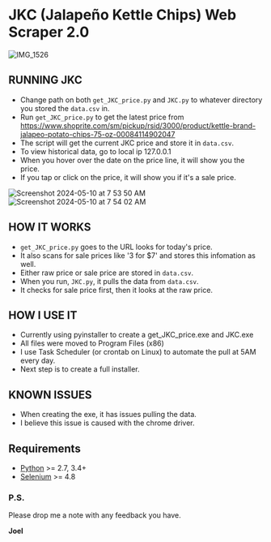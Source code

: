 # JKC (Jalapeño Kettle Chips) Web Scraper 2.0

![IMG_1526](https://github.com/joel-1080p/JKC/assets/156847809/f0dd82fb-ed1f-4cc0-aca5-3f480cb0d7a0)

## RUNNING JKC
- Change path on both `get_JKC_price.py` and `JKC.py` to whatever directory you stored the `data.csv` in.
- Run `get_JKC_price.py` to get the latest price from https://www.shoprite.com/sm/pickup/rsid/3000/product/kettle-brand-jalapeo-potato-chips-75-oz-00084114902047
- The script will get the current JKC price and store it in `data.csv`.
- To view historical data, go to local ip 127.0.0.1
- When you hover over the date on the price line, it will show you the price.
- If you tap or click on the price, it will show you if it's a sale price.
  
![Screenshot 2024-05-10 at 7 53 50 AM](https://github.com/joel-1080p/JKC/assets/156847809/ff603c75-5cce-4553-9314-afd3478abfce)
![Screenshot 2024-05-10 at 7 54 02 AM](https://github.com/joel-1080p/JKC/assets/156847809/e0be64b0-2597-4ca4-a163-090b909bd840)



## HOW IT WORKS
- `get_JKC_price.py` goes to the URL looks for today's price.
- It also scans for sale prices like '3 for $7' and stores this infomation as well.
- Either raw price or sale price are stored in `data.csv`.
- When you run, `JKC.py`, it pulls the data from `data.csv`.
- It checks for sale price first, then it looks at the raw price.

## HOW I USE IT
- Currently using pyinstaller to create a get_JKC_price.exe and JKC.exe
- All files were moved to Program Files (x86)
- I use Task Scheduler (or crontab on Linux) to automate the pull at 5AM every day.
- Next step is to create a full installer.

## KNOWN ISSUES
- When creating the exe, it has issues pulling the data.
- I believe this issue is caused with the chrome driver.

## Requirements

-   [Python](https://www.python.org) \>= 2.7, 3.4+
-   [Selenium](https://www.selenium.dev/) \>= 4.8

### P.S.

Please drop me a note with any feedback you have.

**Joel**
